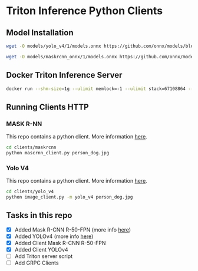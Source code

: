 # Triton Inference Python Clients

## Model Installation

```bash
wget -O models/yolo_v4/1/models.onnx https://github.com/onnx/models/blob/master/vision/object_detection_segmentation/yolov4/model/yolov4.onnx?raw=true

wget -O models/maskrcnn_onnx/1/models.onnx https://github.com/onnx/models/blob/master/vision/object_detection_segmentation/mask-rcnn/model/MaskRCNN-10.onnx?raw=true

```

## Docker Triton Inference Server


```bash
docker run --shm-size=1g --ulimit memlock=-1 --ulimit stack=67108864 --gpus=1 --rm -p8000:8000 -p8001:8001 -p8002:8002 -v models:/models nvcr.io/nvidia/tritonserver:20.12-py3 tritonserver --model-repository=/models
```


## Running Clients HTTP

### MASK R-NN

This repo contains a python client. More information [here](clients/maskrcnn).
```bash
cd clients/maskrcnn
python mascrnn_client.py person_dog.jpg
```

### Yolo V4

This repo contains a python client. More information [here](clients/yolo_v4).
```bash
cd clients/yolo_v4
python image_client.py -m yolo_v4 person_dog.jpg
```


## Tasks in this repo


- [x] Added Mask R-CNN R-50-FPN (more info [here](https://github.com/onnx/models/tree/master/vision/object_detection_segmentation/mask-rcnn))
- [x] Added YOLOv4 (more info [here](https://github.com/onnx/models/tree/master/vision/object_detection_segmentation/yolov4))
- [x] Added Client Mask R-CNN R-50-FPN
- [x] Added Client YOLOv4 
- [ ] Add Triton server script 
- [ ] Add GRPC Clients
